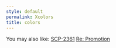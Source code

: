 ```yaml
---
style: default
permalink: Xcolors
title: colors
---
```

You may also like:
[SCP-2361](http://scp-wiki.net/scp-2361)
[Re: Promotion](http://scp-wiki.net/re-promotion)